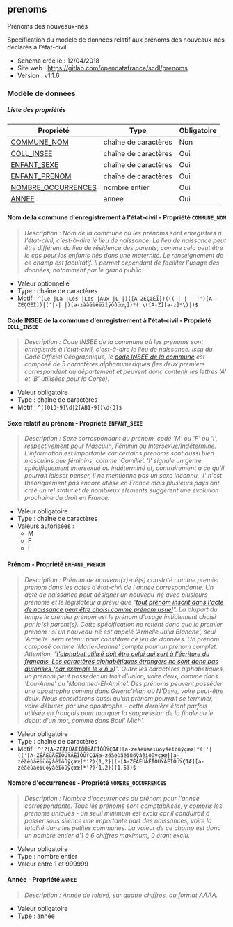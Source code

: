 <MenuSchema />

## prenoms

Prénoms des nouveaux-nés

Spécification du modèle de données relatif aux prénoms des nouveaux-nés déclarés à l’état-civil

- Schéma créé le : 12/04/2018
- Site web : https://gitlab.com/opendatafrance/scdl/prenoms
- Version : v1.1.6

### Modèle de données


##### Liste des propriétés

| Propriété | Type | Obligatoire |
| -- | -- | -- |
| [COMMUNE_NOM](#nom-de-la-commune-d'enregistrement-a-l'etat-civil-propriete-commune-nom) | chaîne de caractères  | Non |
| [COLL_INSEE](#code-insee-de-la-commune-d'enregistrement-a-l'etat-civil-propriete-coll-insee) | chaîne de caractères  | Oui |
| [ENFANT_SEXE](#sexe-relatif-au-prenom-propriete-enfant-sexe) | chaîne de caractères  | Oui |
| [ENFANT_PRENOM](#prenom-propriete-enfant-prenom) | chaîne de caractères  | Oui |
| [NOMBRE_OCCURRENCES](#nombre-d'occurrences-propriete-nombre-occurrences) | nombre entier  | Oui |
| [ANNEE](#annee-propriete-annee) | année  | Oui |

#### Nom de la commune d'enregistrement à l'état-civil - Propriété `COMMUNE_NOM`

> *Description : Nom de la commune où les prénoms sont enregistrés à l'état-civil, c'est-à-dire le lieu de naissance. Le lieu de naissance peut être différent du lieu de résidence des parents, comme cela peut être le cas pour les enfants nés dans une maternité. Le renseignement de ce champ est facultatif. Il permet cependant de faciliter l'usage des données, notamment par le grand public.*
- Valeur optionnelle
- Type : chaîne de caractères
- Motif : `^(Le |La |Les |Los |Aux |L'|)([A-ZÉÇŒÈÎ])(((-| | - |')[A-ZÉÇŒÈÎ])|('|-| |)[a-zàâéèêëïîÿôûüœç])*( \([A-Z][a-z]*\)|)$`

#### Code INSEE de la commune d'enregistrement à l'état-civil - Propriété `COLL_INSEE`

> *Description : Code INSEE de la commune où les prénoms sont enregistrés à l'état-civil, c'est-à-dire le lieu de naissance. Issu du Code Officiel Géographique, le [code INSEE de la commune](https://fr.wikipedia.org/wiki/Code_Insee) est composé de 5 caractères alphanumériques (les deux premiers correspondent au département et peuvent donc contenir les lettres 'A' et 'B' utilisées pour la Corse).*
- Valeur obligatoire
- Type : chaîne de caractères
- Motif : `^([013-9]\d|2[AB1-9])\d{3}$`

#### Sexe relatif au prénom - Propriété `ENFANT_SEXE`

> *Description : Sexe correspondant au prénom, codé 'M' ou 'F' ou 'I', respectivement pour Masculin, Féminin ou Intersexué/Indéterminé. L'information est importante car certains prénoms sont aussi bien masculins que féminins, comme 'Camille'. 'I' signale un genre spécifiquement intersexué ou indéterminé et, contrairement à ce qu'il pourrait laisser penser, il ne mentionne pas un sexe inconnu. 'I' n'est théoriquement pas encore utilisé en France mais plusieurs pays ont créé un tel statut et de nombreux éléments suggèrent une évolution prochaine du droit en France.*
- Valeur obligatoire
- Type : chaîne de caractères
- Valeurs autorisées : 
    - M
    - F
    - I

#### Prénom - Propriété `ENFANT_PRENOM`

> *Description : Prénom de nouveau(x)-né(s) constaté comme premier prénom dans les actes d'état-civil de l'année correspondante. Un acte de naissance peut désigner un nouveau-né avec plusieurs prénoms et le législateur a prévu que "[_tout prénom inscrit dans l'acte de naissance peut être choisi comme prénom usuel_](https://fr.wikipedia.org/wiki/Prénom_usuel)_"_. La plupart du temps le premier prénom est le prénom d'usage initialement choisi par le(s) parent(s). Cette spécification ne retient donc que le premier prénom : si un nouveau-né est appelé 'Armelle Julia Blanche', seul 'Armelle' sera retenu pour constituer ce jeu de données. Un prénom composé comme 'Marie-Jeanne' compte pour un prénom complet. Attention, "[_l'alphabet utilisé doit être celui qui sert à l'écriture du français. Les caractères alphabétiques étrangers ne sont donc pas autorisés (par exemple le « ñ »)_](https://www.demarches.interieur.gouv.fr/particuliers/choix-prenom-enfant)". Outre les caractères alphabétiques, un prénom peut posséder un trait d'union, voire deux, comme dans 'Lou-Anne' ou 'Mohamed-El-Amine'. Des prénoms peuvent posséder une apostrophe comme dans Gwenc'Hlan ou N'Deye, voire peut-être deux. Nous considérons aussi qu'un prénom pourrait se terminer, voire débuter, par une apostrophe - cette dernière étant parfois utilisée en français pour marquer la suppression de la finale ou le début d'un mot, comme dans Boul' Mich'.*
- Valeur obligatoire
- Type : chaîne de caractères
- Motif : `^'?[A-ZÉÀÈÙÄËÏÖÜŸÂÊÎÔÛŶÇŒÆ][a-zéàèùäëïüöÿâêîôûŷçæœ]*(|'|(('[A-ZÉÀÈÙÄËÏÖÜŸÂÊÎÔÛŶÇŒÆa-zéàèùäëïüöÿâêîôûŷçæœ][a-zéàèùäëïüöÿâêîôûŷçæœ]*'?){1,2}|(-[A-ZÉÀÈÙÄËÏÖÜŸÂÊÎÔÛŶÇŒÆ][a-zéàèùäëïüöÿâêîôûŷçæœ]*'?){1,2}){1,5})$`

#### Nombre d'occurrences - Propriété `NOMBRE_OCCURRENCES`

> *Description : Nombre d'occurrences du prénom pour l'année correspondante. Tous les prénoms sont comptabilisés, y compris les prénoms uniques - un seuil minimum est exclu car il conduirait à passer sous silence une importante part des naissances, voire la totalité dans les petites communes. La valeur de ce champ est donc un nombre entier d'1 à 6 chiffres maximum, 0 étant exclu.*
- Valeur obligatoire
- Type : nombre entier
- Valeur entre 1 et 999999

#### Année - Propriété `ANNEE`

> *Description : Année de relevé, sur quatre chiffres, au format AAAA.*
- Valeur obligatoire
- Type : année
